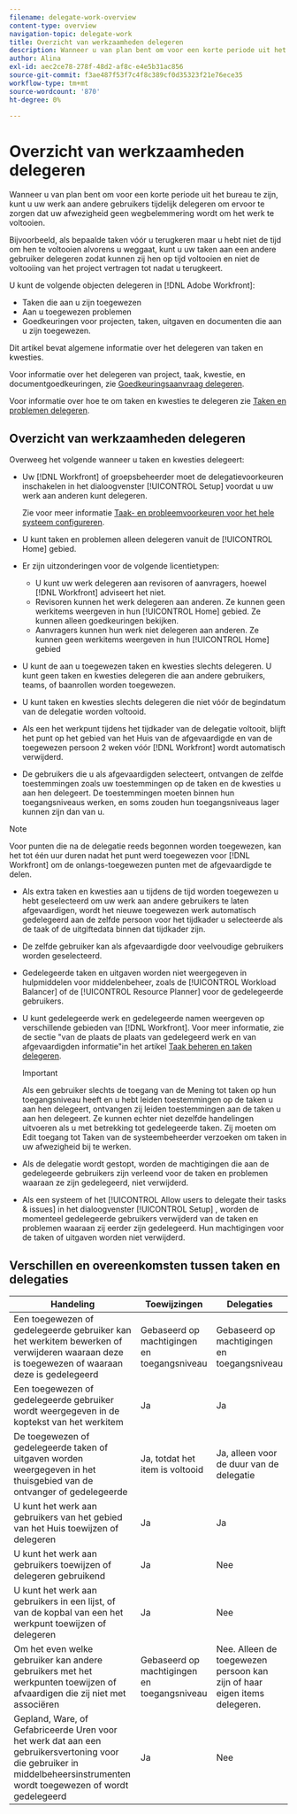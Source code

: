 ```yaml
---
filename: delegate-work-overview
content-type: overview
navigation-topic: delegate-work
title: Overzicht van werkzaamheden delegeren
description: Wanneer u van plan bent om voor een korte periode uit het bureau te zijn, kunt u uw werk aan andere gebruikers tijdelijk delegeren om ervoor te zorgen dat uw afwezigheid geen wegbelemmering wordt om het werk te voltooien.
author: Alina
exl-id: aec2ce78-278f-48d2-af8c-e4e5b31ac856
source-git-commit: f3ae487f53f7c4f8c389cf0d35323f21e76ece35
workflow-type: tm+mt
source-wordcount: '870'
ht-degree: 0%

---
```


# Overzicht van werkzaamheden delegeren

Wanneer u van plan bent om voor een korte periode uit het bureau te zijn, kunt u uw werk aan andere gebruikers tijdelijk delegeren om ervoor te zorgen dat uw afwezigheid geen wegbelemmering wordt om het werk te voltooien.

Bijvoorbeeld, als bepaalde taken vóór u terugkeren maar u hebt niet de tijd om hen te voltooien alvorens u weggaat, kunt u uw taken aan een andere gebruiker delegeren zodat kunnen zij hen op tijd voltooien en niet de voltooiing van het project vertragen tot nadat u terugkeert.

U kunt de volgende objecten delegeren in [!DNL Adobe Workfront]:

<!--
  <li data-mc-conditions="QuicksilverOrClassic.Draft mode"> <p>Projects where you are designated as the Project Owner (not yet, not for the MVP)</p> </li>
  -->

* Taken die aan u zijn toegewezen
* Aan u toegewezen problemen
* Goedkeuringen voor projecten, taken, uitgaven en documenten die aan u zijn toegewezen.

Dit artikel bevat algemene informatie over het delegeren van taken en kwesties.

Voor informatie over het delegeren van project, taak, kwestie, en documentgoedkeuringen, zie [Goedkeuringsaanvraag delegeren](../../review-and-approve-work/manage-approvals/delegate-approval-requests.md).

Voor informatie over hoe te om taken en kwesties te delegeren zie [Taken en problemen delegeren](../../manage-work/delegate-work/how-to-delegate-work.md).

## Overzicht van werkzaamheden delegeren

Overweeg het volgende wanneer u taken en kwesties delegeert:

* Uw [!DNL Workfront] of groepsbeheerder moet de delegatievoorkeuren inschakelen in het dialoogvenster [!UICONTROL Setup] voordat u uw werk aan anderen kunt delegeren.

   Zie voor meer informatie [Taak- en probleemvoorkeuren voor het hele systeem configureren](../../administration-and-setup/set-up-workfront/configure-system-defaults/set-task-issue-preferences.md).
* U kunt taken en problemen alleen delegeren vanuit de [!UICONTROL Home] gebied.
* Er zijn uitzonderingen voor de volgende licentietypen:

   * U kunt uw werk delegeren aan revisoren of aanvragers, hoewel [!DNL Workfront] adviseert het niet.
   * Revisoren kunnen het werk delegeren aan anderen. Ze kunnen geen werkitems weergeven in hun [!UICONTROL Home] gebied. Ze kunnen alleen goedkeuringen bekijken.
   * Aanvragers kunnen hun werk niet delegeren aan anderen. Ze kunnen geen werkitems weergeven in hun [!UICONTROL Home] gebied
* U kunt de aan u toegewezen taken en kwesties slechts delegeren. U kunt geen taken en kwesties delegeren die aan andere gebruikers, teams, of baanrollen worden toegewezen.
* U kunt taken en kwesties slechts delegeren die niet vóór de begindatum van de delegatie worden voltooid.
* Als een het werkpunt tijdens het tijdkader van de delegatie voltooit, blijft het punt op het gebied van het Huis van de afgevaardigde en van de toegewezen persoon 2 weken vóór [!DNL Workfront] wordt automatisch verwijderd.
* De gebruikers die u als afgevaardigden selecteert, ontvangen de zelfde toestemmingen zoals uw toestemmingen op de taken en de kwesties u aan hen delegeert. De toestemmingen moeten binnen hun toegangsniveaus werken, en soms zouden hun toegangsniveaus lager kunnen zijn dan van u.

>[!NOTE]
>
>  Voor punten die na de delegatie reeds begonnen worden toegewezen, kan het tot één uur duren nadat het punt werd toegewezen voor [!DNL Workfront] om de onlangs-toegewezen punten met de afgevaardigde te delen.

* Als extra taken en kwesties aan u tijdens de tijd worden toegewezen u hebt geselecteerd om uw werk aan andere gebruikers te laten afgevaardigen, wordt het nieuwe toegewezen werk automatisch gedelegeerd aan de zelfde persoon voor het tijdkader u selecteerde als de taak of de uitgiftedata binnen dat tijdkader zijn.
* De zelfde gebruiker kan als afgevaardigde door veelvoudige gebruikers worden geselecteerd.
* Gedelegeerde taken en uitgaven worden niet weergegeven in hulpmiddelen voor middelenbeheer, zoals de [!UICONTROL Workload Balancer] of de [!UICONTROL Resource Planner] voor de gedelegeerde gebruikers.
* U kunt gedelegeerde werk en gedelegeerde namen weergeven op verschillende gebieden van [!DNL Workfront]. Voor meer informatie, zie de sectie &quot;van de plaats de plaats van gedelegeerd werk en van afgevaardigden informatie&quot;in het artikel [Taak beheren en taken delegeren](../delegate-work/how-to-delegate-work.md).


   >[!IMPORTANT]
   >
   >  Als een gebruiker slechts de toegang van de Mening tot taken op hun toegangsniveau heeft en u hebt leiden toestemmingen op de taken u aan hen delegeert, ontvangen zij leiden toestemmingen aan de taken u aan hen delegeert. Ze kunnen echter niet dezelfde handelingen uitvoeren als u met betrekking tot gedelegeerde taken. Zij moeten om Edit toegang tot Taken van de systeembeheerder verzoeken om taken in uw afwezigheid bij te werken.

* Als de delegatie wordt gestopt, worden de machtigingen die aan de gedelegeerde gebruikers zijn verleend voor de taken en problemen waaraan ze zijn gedelegeerd, niet verwijderd.
* Als een systeem of het [!UICONTROL Allow users to delegate their tasks & issues] in het dialoogvenster [!UICONTROL Setup] , worden de momenteel gedelegeerde gebruikers verwijderd van de taken en problemen waaraan zij eerder zijn gedelegeerd. Hun machtigingen voor de taken of uitgaven worden niet verwijderd.

## Verschillen en overeenkomsten tussen taken en delegaties

| Handeling | Toewijzingen | Delegaties |
|--------------------------------------------------------------------------------------------------------------------------------|---------------------------------------|-----------------------------------------------------|
| Een toegewezen of gedelegeerde gebruiker kan het werkitem bewerken of verwijderen waaraan deze is toegewezen of waaraan deze is gedelegeerd | Gebaseerd op machtigingen en toegangsniveau | Gebaseerd op machtigingen en toegangsniveau |
| Een toegewezen of gedelegeerde gebruiker wordt weergegeven in de koptekst van het werkitem | Ja | Ja |
| De toegewezen of gedelegeerde taken of uitgaven worden weergegeven in het thuisgebied van de ontvanger of gedelegeerde | Ja, totdat het item is voltooid | Ja, alleen voor de duur van de delegatie |
| U kunt het werk aan gebruikers van het gebied van het Huis toewijzen of delegeren | Ja | Ja |
| U kunt het werk aan gebruikers toewijzen of delegeren gebruikend | Ja | Nee |
| U kunt het werk aan gebruikers in een lijst, of van de kopbal van een het werkpunt toewijzen of delegeren | Ja | Nee |
| Om het even welke gebruiker kan andere gebruikers met het werkpunten toewijzen of afvaardigen die zij niet met associëren | Gebaseerd op machtigingen en toegangsniveau | Nee. Alleen de toegewezen persoon kan zijn of haar eigen items delegeren. |
| Gepland, Ware, of Gefabriceerde Uren voor het werk dat aan een gebruikersvertoning voor die gebruiker in middelbeheersinstrumenten wordt toegewezen of wordt gedelegeerd | Ja | Nee |
